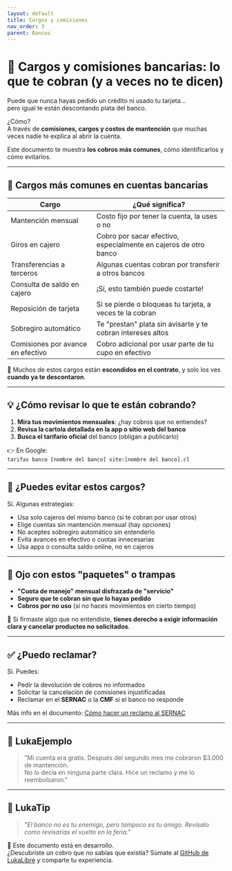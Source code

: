 ```yaml
---
layout: default
title: Cargos y comisiones
nav_order: 3
parent: Bancos
---
```


# 💸 Cargos y comisiones bancarias: lo que te cobran (y a veces no te dicen)

Puede que nunca hayas pedido un crédito ni usado tu tarjeta…  
pero igual te están descontando plata del banco.

¿Cómo?  
A través de **comisiones, cargos y costos de mantención** que muchas veces nadie te explica al abrir la cuenta.

Este documento te muestra **los cobros más comunes**, cómo identificarlos y cómo evitarlos.

---

## 🧾 Cargos más comunes en cuentas bancarias

| Cargo                        | ¿Qué significa?                                              |
|-----------------------------|---------------------------------------------------------------|
| Mantención mensual           | Costo fijo por tener la cuenta, la uses o no                  |
| Giros en cajero              | Cobro por sacar efectivo, especialmente en cajeros de otro banco |
| Transferencias a terceros    | Algunas cuentas cobran por transferir a otros bancos          |
| Consulta de saldo en cajero  | ¡Sí, esto también puede costarte!                            |
| Reposición de tarjeta        | Si se pierde o bloqueas tu tarjeta, a veces te la cobran     |
| Sobregiro automático         | Te "prestan" plata sin avisarte y te cobran intereses altos  |
| Comisiones por avance en efectivo | Cobro adicional por usar parte de tu cupo en efectivo    |

🧠 Muchos de estos cargos están **escondidos en el contrato**, y solo los ves **cuando ya te descontaron**.

---

## 💡 ¿Cómo revisar lo que te están cobrando?

1. **Mira tus movimientos mensuales**: ¿hay cobros que no entiendes?
2. **Revisa la cartola detallada en la app o sitio web del banco**
3. **Busca el tarifario oficial** del banco (obligan a publicarlo)

👉 En Google:  
`tarifas banco [nombre del banco] site:[nombre del banco].cl`

---

## 📌 ¿Puedes evitar estos cargos?

Sí. Algunas estrategias:

- Usa solo cajeros del mismo banco (si te cobran por usar otros)
- Elige cuentas sin mantención mensual (hay opciones)
- No aceptes sobregiro automático sin entenderlo
- Evita avances en efectivo o cuotas innecesarias
- Usa apps o consulta saldo online, no en cajeros

---

## 🚨 Ojo con estos "paquetes" o trampas

- **"Cuota de manejo" mensual disfrazada de "servicio"**
- **Seguro que te cobran sin que lo hayas pedido**
- **Cobros por no uso** (si no haces movimientos en cierto tiempo)

🧠 Si firmaste algo que no entendiste, **tienes derecho a exigir información clara y cancelar productos no solicitados**.

---

## ✅ ¿Puedo reclamar?

Sí. Puedes:

- Pedir la devolución de cobros no informados
- Solicitar la cancelación de comisiones injustificadas
- Reclamar en el **SERNAC** o la **CMF** si el banco no responde

Más info en el documento: [Cómo hacer un reclamo al SERNAC](../derechos/reclamos-sernac.md)

---

## 💬 LukaEjemplo

> "Mi cuenta era gratis. Después del segundo mes me cobraron $3.000 de mantención.  
> No lo decía en ninguna parte clara. Hice un reclamo y me lo reembolsaron."

---

## 🧠 LukaTip

> *"El banco no es tu enemigo, pero tampoco es tu amigo. Revísalo como revisarías el vuelto en la feria."*

📌 Este documento está en desarrollo.  
¿Descubriste un cobro que no sabías que existía? Súmate al [GitHub de LukaLibre](https://github.com/raestrada/lukalibre) y comparte tu experiencia.
